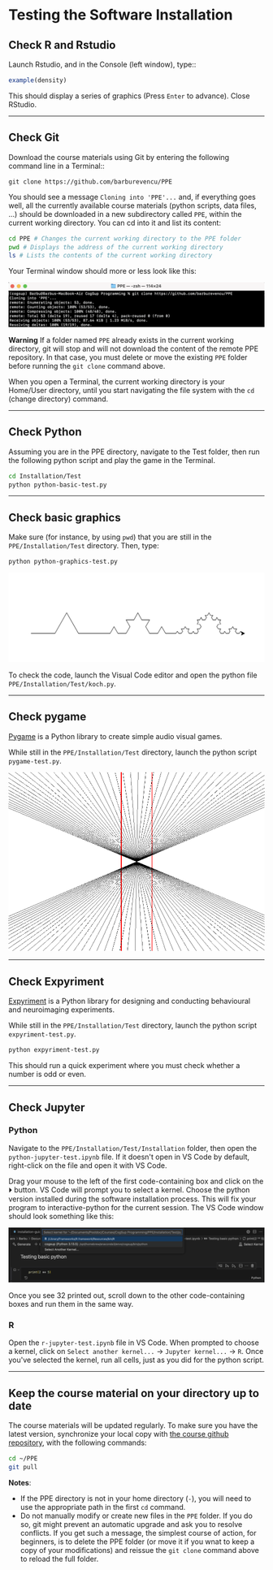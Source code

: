 # Testing the Software Installation

## Check R and Rstudio

Launch Rstudio, and in the Console (left window), type::
```r
example(density)
```

This should display a series of graphics (Press `Enter` to advance). Close RStudio.

---

## Check Git

Download the course materials using Git by entering the following command line in a Terminal:: 

    git clone https://github.com/barburevencu/PPE

You should see a message ``Cloning into 'PPE'...`` and, if everything goes well, all the currently available
course materials (python scripts, data files, ...) should be downloaded in a new subdirectory called ``PPE``, within the current working directory. You can cd into it and list its content:

```bash
cd PPE # Changes the current working directory to the PPE folder
pwd # Displays the address of the current working directory
ls # Lists the contents of the current working directory
```

Your Terminal window should more or less look like this:

![alt text](<Test/Images/git.png>)

**Warning**
   If a folder named ``PPE`` already exists in the current working
   directory, git will stop and will not download the content of the remote PPE
   repository. In that case, you must delete or move the existing ``PPE`` folder
   before running the ``git clone`` command above.

   When you open a Terminal, the current working directory is your Home/User
   directory, until you start navigating the file system with the `cd`
   (change directory) command.

---

## Check Python

Assuming you are in the PPE directory, navigate to the Test folder, then run the following python script and play the game in the Terminal.

```bash
cd Installation/Test
python python-basic-test.py
```

---

## Check basic graphics
Make sure (for instance, by using `pwd`) that you are still in the ```PPE/Installation/Test``` directory. Then, type:

```bash
python python-graphics-test.py
```
![alt text](Test/Images/koch.png)

To check the code, launch the Visual Code editor and open the python file ``PPE/Installation/Test/koch.py``. 

---

## Check pygame
[Pygame](https://www.pygame.org/news) is a Python library to create simple audio visual games. 

While still in the ```PPE/Installation/Test``` directory, launch the python script `pygame-test.py`.  

![alt text](Test/Images/hering.png)

---

## Check Expyriment
[Expyriment](https://expyriment.org) is a Python library for designing and conducting behavioural and neuroimaging experiments.

While still in the ```PPE/Installation/Test``` directory, launch the python script `expyriment-test.py`.

   ```bash
   python expyriment-test.py
   ```
   
This should run a quick experiment where you must check whether a number is odd or even.

---

## Check Jupyter
### Python
Navigate to the `PPE/Installation/Test/Installation` folder, then open the `python-jupyter-test.ipynb` file. If it doesn't open in VS Code by default, right-click on the file and open it with VS Code.

Drag your mouse to the left of the first code-containing box and click on the ⏵ button. VS Code will prompt you to select a kernel. Choose the python version installed during the software installation process. This will fix your program to interactive-python for the current session. The VS Code window should look something like this:

![alt text](Test/Images/jupyter-python.png)

Once you see 32 printed out, scroll down to the other code-containing boxes and run them in the same way.

### R
Open the `r-jupyter-test.ipynb` file in VS Code. When prompted to choose a kernel, click on `Select another kernel...` → `Jupyter kernel...` → `R`. Once you've selected the kernel, run all cells, just as you did for the python script.

---

## Keep the course material on your directory up to date
The course materials will be updated regularly. To make sure you have the latest version, synchronize your local copy with [the course github repository](https://github.com/barburevencu/PPE), with the following commands:

```bash
cd ~/PPE
git pull
```

**Notes**:
- If the PPE directory is not in your home directory (``-``), you will need to use the appropriate path in the first ```cd``` command.
- Do not manually modify or create new files in the ``PPE`` folder.
  If you do so, git might prevent an automatic upgrade
  and ask you to resolve conflicts. If you get such a message, the
  simplest course of action, for beginners, is to delete the PPE folder (or
  move it if you wnat to keep a copy of your modifications) and reissue the
  ``git clone`` command above to reload the full folder.